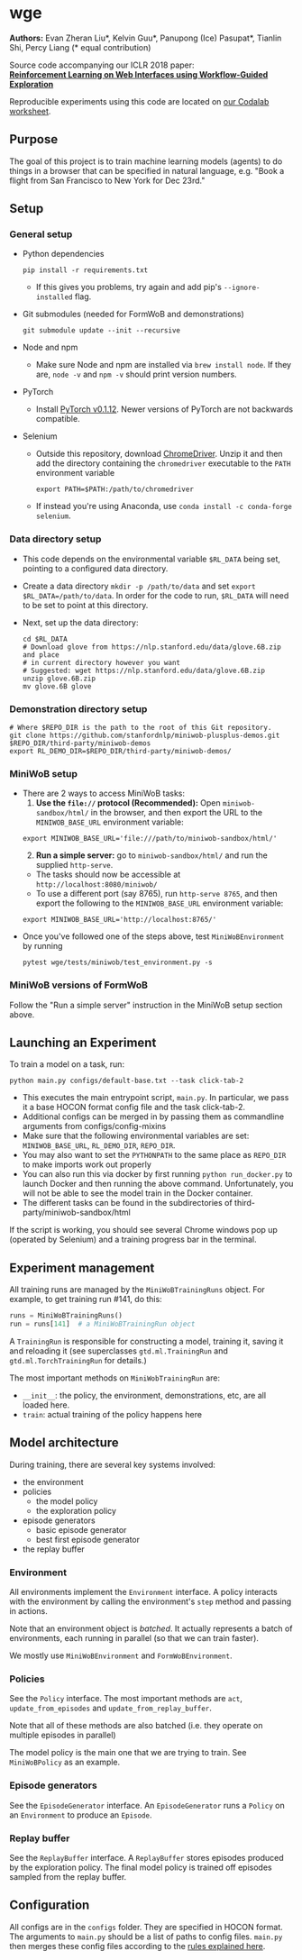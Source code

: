 # wge

**Authors:** Evan Zheran Liu\*, Kelvin Guu\*, Panupong (Ice) Pasupat\*, Tianlin Shi, Percy Liang (\* equal contribution) 

Source code accompanying our ICLR 2018 paper:  
[**Reinforcement Learning on Web Interfaces using Workflow-Guided Exploration**](https://arxiv.org/abs/1802.08802)  

Reproducible experiments using this code are located on [our Codalab
worksheet](https://worksheets.codalab.org/worksheets/0x0f25031bd42f4aabbc17625fe1484066/).

## Purpose

The goal of this project is to train machine learning models (agents) to do
things in a browser that can be specified in natural language, e.g. "Book a
flight from San Francisco to New York for Dec 23rd."

## Setup

### General setup

- Python dependencies
  ```
  pip install -r requirements.txt
  ```
  - If this gives you problems, try again and add pip's ```--ignore-installed```
  flag.

- Git submodules (needed for FormWoB and demonstrations)
  ```
  git submodule update --init --recursive
  ```

- Node and npm
  - Make sure Node and npm are installed via ```brew install node```. If they 
  are, ```node -v``` and ```npm -v``` should print version numbers.

- PyTorch
  - Install [PyTorch v0.1.12](http://pytorch.org/previous-versions/). Newer
    versions of PyTorch are not backwards compatible.

- Selenium
  - Outside this repository, download
    [ChromeDriver](https://sites.google.com/a/chromium.org/chromedriver/downloads).
    Unzip it and then add the directory containing the `chromedriver` executable
    to the `PATH` environment variable
    ```
    export PATH=$PATH:/path/to/chromedriver
    ```
  - If instead you're using Anaconda,
    use ```conda install -c conda-forge selenium```.

### Data directory setup

- This code depends on the environmental variable ```$RL_DATA``` being set,
  pointing to a configured data directory.

- Create a data directory ```mkdir -p /path/to/data``` and set ```export
  $RL_DATA=/path/to/data```. In order for the code to run, ```$RL_DATA```
  will need to be set to point at this directory.

- Next, set up the data directory:
  ```
  cd $RL_DATA
  # Download glove from https://nlp.stanford.edu/data/glove.6B.zip and place
  # in current directory however you want
  # Suggested: wget https://nlp.stanford.edu/data/glove.6B.zip
  unzip glove.6B.zip
  mv glove.6B glove
  ```

### Demonstration directory setup

```
# Where $REPO_DIR is the path to the root of this Git repository.
git clone https://github.com/stanfordnlp/miniwob-plusplus-demos.git $REPO_DIR/third-party/miniwob-demos
export RL_DEMO_DIR=$REPO_DIR/third-party/miniwob-demos/
```

### MiniWoB setup

- There are 2 ways to access MiniWoB tasks:
  1. **Use the `file://` protocol (Recommended):**
    Open `miniwob-sandbox/html/` in the browser,
    and then export the URL to the `MINIWOB_BASE_URL` environment variable:
    ```
    export MINIWOB_BASE_URL='file:///path/to/miniwob-sandbox/html/'
    ```
  2. **Run a simple server:** go to `miniwob-sandbox/html/` and run the supplied `http-serve`.
    - The tasks should now be accessible at `http://localhost:8080/miniwob/`
    - To use a different port (say 8765), run `http-serve 8765`, and then
    export the following to the `MINIWOB_BASE_URL` environment variable:
    ```
    export MINIWOB_BASE_URL='http://localhost:8765/'
    ```
- Once you've followed one of the steps above, test `MiniWoBEnvironment` by running
  ```
  pytest wge/tests/miniwob/test_environment.py -s
  ```

### MiniWoB versions of FormWoB

Follow the "Run a simple server" instruction in the MiniWoB setup section above.

## Launching an Experiment

To train a model on a task, run:
```
python main.py configs/default-base.txt --task click-tab-2
```
- This executes the main entrypoint script, `main.py`. In particular, we pass it a base HOCON format config file and the task click-tab-2.
- Additional configs can be merged in by passing them as commandline arguments
  from configs/config-mixins
- Make sure that the following environmental variables are set:
  `MINIWOB_BASE_URL`, `RL_DEMO_DIR`, `REPO_DIR`.
- You may also want to set the `PYTHONPATH` to the same place as `REPO_DIR` to
  make imports work out properly
- You can also run this via docker by first running `python run_docker.py` to
  launch Docker and then running the above command. Unfortunately, you will
not be able to see the model train in the Docker container.
- The different tasks can be found in the subdirectories of
  third-party/miniwob-sandbox/html

If the script is working, you should see several Chrome windows pop up 
(operated by Selenium) and a training progress bar in the terminal.

## Experiment management

All training runs are managed by the `MiniWoBTrainingRuns` object. For example,
to get training run #141, do this:
```python
runs = MiniWoBTrainingRuns()
run = runs[141]  # a MiniWoBTrainingRun object
```

A `TrainingRun` is responsible for constructing a model, training it, saving it
and reloading it (see superclasses `gtd.ml.TrainingRun` and
`gtd.ml.TorchTrainingRun` for details.)

The most important methods on `MiniWobTrainingRun` are:
- `__init__`: the policy, the environment, demonstrations, etc, are all loaded
here.
- `train`: actual training of the policy happens here

## Model architecture

During training, there are several key systems involved:
- the environment
- policies
  - the model policy
  - the exploration policy
- episode generators
  - basic episode generator
  - best first episode generator
- the replay buffer

### Environment

All environments implement the `Environment` interface. A policy interacts
with the environment by calling the environment's `step` method and passing in
actions.

Note that an environment object is _batched_. It actually represents a batch
of environments, each running in parallel (so that we can train faster).

We mostly use `MiniWoBEnvironment` and `FormWoBEnvironment`.

### Policies

See the `Policy` interface. The most important methods are `act`,
`update_from_episodes` and `update_from_replay_buffer`.

Note that all of these methods are also batched (i.e. they operate on multiple
episodes in parallel)

The model policy is the main one that we are trying to train. See
`MiniWoBPolicy` as an example.

### Episode generators

See the `EpisodeGenerator` interface. An `EpisodeGenerator` runs a
`Policy` on an `Environment` to produce an `Episode`.

### Replay buffer

See the `ReplayBuffer` interface. A `ReplayBuffer` stores episodes produced
by the exploration policy. The final model policy is trained off episodes
sampled from the replay buffer.

## Configuration

All configs are in the `configs` folder. They are specified in HOCON format.
The arguments to `main.py` should be a list of paths to config files.
`main.py` then merges these config files according to the
[rules explained here](https://github.com/typesafehub/config/blob/master/HOCON.md#include-semantics-merging).

